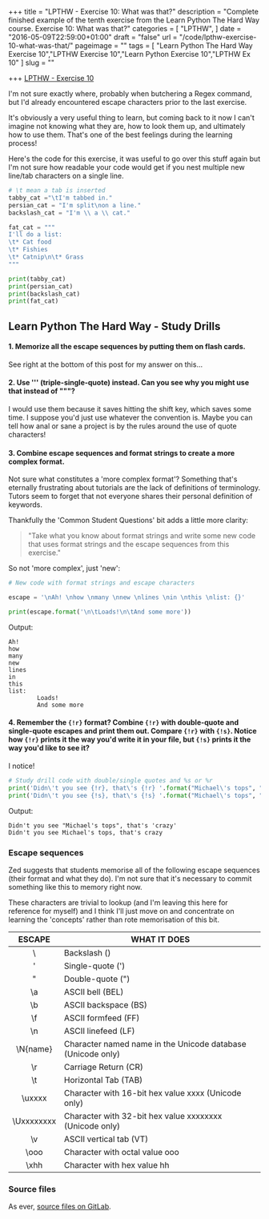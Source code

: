 +++
title = "LPTHW - Exercise 10: What was that?"
description = "Complete finished example of the tenth exercise from the Learn Python The Hard Way course. Exercise 10: What was that?"
categories = [
  "LPTHW",
]
date = "2016-05-09T22:59:00+01:00"
draft = "false"
url = "/code/lpthw-exercise-10-what-was-that/"
pageimage = ""
tags = [
  "Learn Python The Hard Way Exercise 10","LPTHW Exercise 10","Learn Python Exercise 10","LPTHW Ex 10"
]
slug = ""

+++
[LPTHW - Exercise 10](http://learnpythonthehardway.org/book/ex10.html)

I'm not sure exactly where, probably when butchering a Regex command, but I'd already encountered escape characters prior to the last exercise. 

It's obviously a very useful thing to learn, but coming back to it now I can't imagine not knowing what they are, how to look them up, and ultimately how to use them. That's one of the best feelings during the learning process!

Here's the code for this exercise, it was useful to go over this stuff again but I'm not sure how readable your code would get if you nest multiple new line/tab characters on a single line. 

```python
# \t mean a tab is inserted
tabby_cat ="\tI'm tabbed in."
persian_cat = "I'm split\non a line."
backslash_cat = "I'm \\ a \\ cat."

fat_cat = """
I'll do a list:
\t* Cat food
\t* Fishies
\t* Catnip\n\t* Grass
"""

print(tabby_cat)
print(persian_cat)
print(backslash_cat)
print(fat_cat)
``` 

## Learn Python The Hard Way - Study Drills

#### 1. Memorize all the escape sequences by putting them on flash cards.

See right at the bottom of this post for my answer on this...

#### 2. Use ''' (triple-single-quote) instead. Can you see why you might use that instead of """?

I would use them because it saves hitting the shift key, which saves some time. I suppose you'd just use whatever the convention is. Maybe you can tell how anal or sane a project is by the rules around the use of quote characters!

#### 3. Combine escape sequences and format strings to create a more complex format.

Not sure what constitutes a 'more complex format'? Something that's eternally frustrating about tutorials are the lack of definitions of terminology. Tutors seem to forget that not everyone shares their personal definition of keywords. 

Thankfully the 'Common Student Questions' bit adds a little more clarity:

> "Take what you know about format strings and write some new code that uses format strings and the escape sequences from this exercise."

So not 'more complex', just 'new':
 
```python
# New code with format strings and escape characters

escape = '\nAh! \nhow \nmany \nnew \nlines \nin \nthis \nlist: {}'

print(escape.format('\n\tLoads!\n\tAnd some more'))
``` 

Output:

```text 
Ah! 
how 
many 
new 
lines 
in 
this 
list: 
        Loads!
        And some more
``` 

#### 4. Remember the `{!r}` format? Combine `{!r}` with double-quote and single-quote escapes and print them out. Compare `{!r}` with `{!s}`. Notice how `{!r}` prints it the way you'd write it in your file, but `{!s}` prints it the way you'd like to see it?

I notice!
 
```python
# Study drill code with double/single quotes and %s or %r
print('Didn\'t you see {!r}, that\'s {!r} '.format("Michael\'s tops", "crazy"))
print('Didn\'t you see {!s}, that\'s {!s} '.format("Michael\'s tops", "crazy"))
``` 

Output:
 
```text
Didn't you see "Michael's tops", that's 'crazy' 
Didn't you see Michael's tops, that's crazy
```

### Escape sequences

Zed suggests that students memorise all of the following escape sequences (their format and what they do). I'm not sure that it's necessary to commit something like this to memory right now.

These characters are trivial to lookup (and I'm leaving this here for reference for myself) and I think I'll just move on and concentrate on learning the 'concepts' rather than rote memorisation of this bit.

|ESCAPE     |WHAT IT DOES|
|:---------:|------------|
|\\         |Backslash (\)
|\'         |Single-quote (')
|\"         |Double-quote (")
|\a         |ASCII bell (BEL)
|\b         |ASCII backspace (BS)
|\f         |ASCII formfeed (FF)
|\n         |ASCII linefeed (LF)
|\N{name}   |Character named name in the Unicode database (Unicode only)
|\r         |Carriage Return (CR)
|\t         |Horizontal Tab (TAB)
|\uxxxx     |Character with 16-bit hex value xxxx (Unicode only)
|\Uxxxxxxxx |Character with 32-bit hex value xxxxxxxx (Unicode only)
|\v         |ASCII vertical tab (VT)
|\ooo       |Character with octal value ooo
|\xhh       |Character with hex value hh

### Source files

As ever, [source files on GitLab](https://gitlab.com/josharcher/LPTHW).
